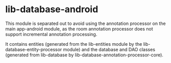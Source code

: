 # lib-database-android

This module is separated out to avoid using the annotation processor
on the main app-android module, as the room annotation processor does
not support incremental annotation processing.

It contains entities (generated from the lib-entities module by
the lib-database-entity-processor module) and the database and DAO
classes (generated from lib-database by
lib-database-annotation-processor-core).
